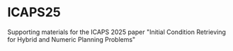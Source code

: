 # ICAPS25
Supporting materials for the ICAPS 2025 paper "Initial Condition Retrieving for Hybrid and Numeric Planning Problems"
